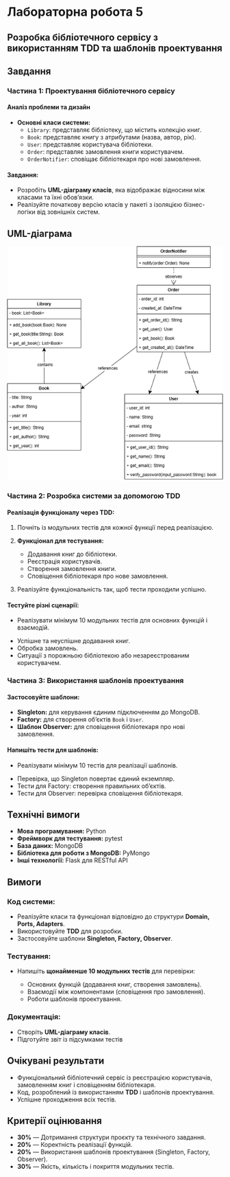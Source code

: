# Лабораторна робота 5  
## Розробка бібліотечного сервісу з використанням TDD та шаблонів проектування

## Завдання

### Частина 1: Проектування бібліотечного сервісу

#### Аналіз проблеми та дизайн
- **Основні класи системи:**
  - `Library`: представляє бібліотеку, що містить колекцію книг.
  - `Book`: представляє книгу з атрибутами (назва, автор, рік).
  - `User`: представляє користувача бібліотеки.
  - `Order`: представляє замовлення книги користувачем.
  - `OrderNotifier`: сповіщає бібліотекаря про нові замовлення.

#### Завдання:
- Розробіть **UML-діаграму класів**, яка відображає відносини між класами та їхні обов’язки.
- Реалізуйте початкову версію класів у пакеті  з ізоляцією бізнес-логіки від зовнішніх систем.

##  UML-діаграма
![](library.png)

### Частина 2: Розробка системи за допомогою TDD

#### Реалізація функціоналу через TDD:
1. Почніть із модульних тестів для кожної функції перед реалізацією.
   
2. **Функціонал для тестування:**
   - Додавання книг до бібліотеки.
   - Реєстрація користувачів.
   - Створення замовлення книги.
   - Сповіщення бібліотекаря про нове замовлення.

3. Реалізуйте функціональність так, щоб тести проходили успішно.


#### Тестуйте різні сценарії:

- Реалізувати мінімум 10 модульних тестів для основних функцій і взаємодій.
* Успішне та неуспішне додавання книг.
* Обробка замовлень.
* Ситуації з порожньою бібліотекою або незареєстрованим користувачем.


### Частина 3: Використання шаблонів проектування

#### Застосовуйте шаблони:

* **Singleton:** для керування єдиним підключенням до MongoDB.
* **Factory:** для створення об’єктів `Book` і `User`.
* **Шаблон Observer:** для сповіщення бібліотекаря про нові замовлення.

#### Напишіть тести для шаблонів:

- Реалізувати мінімум 10 тестів для реалізації шаблонів.
* Перевірка, що Singleton повертає єдиний екземпляр.
* Тести для Factory: створення правильних об’єктів.
* Тести для Observer: перевірка сповіщення бібліотекаря.


## Технічні вимоги

* **Мова програмування:** Python
* **Фреймворк для тестування:** pytest
* **База даних:** MongoDB
* **Бібліотека для роботи з MongoDB:** PyMongo
* **Інші технології:** Flask для RESTful API


## Вимоги

### Код системи:

* Реалізуйте класи та функціонал відповідно до структури **Domain, Ports, Adapters**.
* Використовуйте **TDD** для розробки.
* Застосовуйте шаблони **Singleton, Factory, Observer**.

### Тестування:

* Напишіть **щонайменше 10 модульних тестів** для перевірки:

  * Основних функцій (додавання книг, створення замовлень).
  * Взаємодії між компонентами (сповіщення про замовлення).
  * Роботи шаблонів проектування.

### Документація:

* Створіть **UML-діаграму класів**.
* Підготуйте звіт із підсумками тестів


## Очікувані результати

* Функціональний бібліотечний сервіс із реєстрацією користувачів, замовленням книг і сповіщенням бібліотекаря.
* Код, розроблений із використанням **TDD** і шаблонів проектування.
* Успішне проходження всіх тестів.


## Критерії оцінювання

* **30%** — Дотримання структури проєкту та технічного завдання.
* **20%** — Коректність реалізації функцій.
* **20%** — Використання шаблонів проектування (Singleton, Factory, Observer).
* **30%** — Якість, кількість і покриття модульних тестів.
